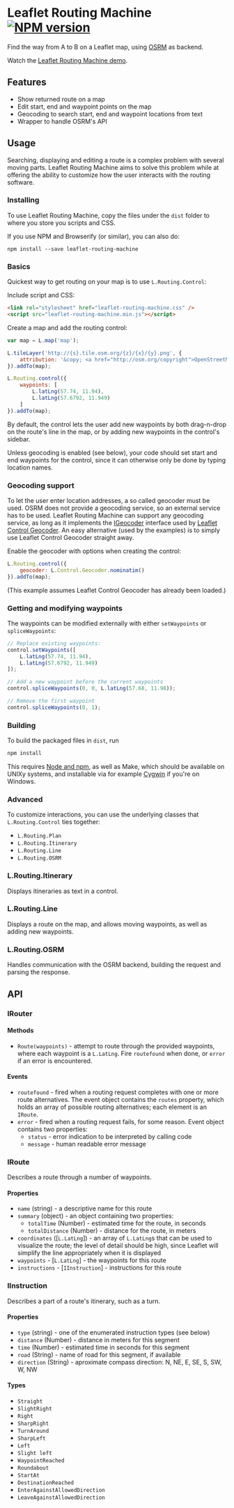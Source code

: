 Leaflet Routing Machine [![NPM version](https://badge.fury.io/js/leaflet-routing-machine.png)](http://badge.fury.io/js/leaflet-routing-machine)
=======================

Find the way from A to B on a Leaflet map, using [OSRM](http://project-osrm.org/) as backend.

Watch the [Leaflet Routing Machine demo](http://www.liedman.net/leaflet-routing-machine/).

## Features

* Show returned route on a map
* Edit start, end and waypoint points on the map
* Geocoding to search start, end and waypoint locations from text
* Wrapper to handle OSRM's API

## Usage

Searching, displaying and editing a route is a complex problem with several moving parts. Leaflet Routing Machine aims to solve this problem while at offering the ability to customize how the user interacts with the routing software.

### Installing

To use Leaflet Routing Machine, copy the files under the ```dist``` folder to where you store you scripts and CSS.

If you use NPM and Browserify (or similar), you can also do:

```
npm install --save leaflet-routing-machine
```

### Basics

Quickest way to get routing on your map is to use ```L.Routing.Control```:

Include script and CSS:

```HTML
<link rel="stylesheet" href="leaflet-routing-machine.css" />
<script src="leaflet-routing-machine.min.js"></script>
```

Create a map and add the routing control:

```js
var map = L.map('map');

L.tileLayer('http://{s}.tile.osm.org/{z}/{x}/{y}.png', {
    attribution: '&copy; <a href="http://osm.org/copyright">OpenStreetMap</a> contributors'
}).addTo(map);

L.Routing.control({
    waypoints: [
        L.latLng(57.74, 11.94),
        L.latLng(57.6792, 11.949)
    ]
}).addTo(map);
```

By default, the control lets the user add new waypoints by both drag-n-drop on the route's line
in the map, or by adding new waypoints in the control's sidebar.

Unless geocoding is enabled (see below), your code should set start and end waypoints for the control,
since it can otherwise only be done by typing location names.

### Geocoding support

To let the user enter location addresses, a so called geocoder must be used. OSRM does not
provide a geocoding service, so an external service has to be used. Leaflet Routing Machine
can support any geocoding service, as long as it implements the [IGeocoder](https://github.com/perliedman/leaflet-control-geocoder#igeocoder) interface used by [Leaflet Control Geocoder](https://github.com/perliedman/leaflet-control-geocoder). An easy alternative (used by the examples) is to simply use Leaflet Control Geocoder straight away.

Enable the geocoder with options when creating the control:

```js
L.Routing.control({
    geocoder: L.Control.Geocoder.nominatim()
}).addTo(map);
```

(This example assumes Leaflet Control Geocoder has already been loaded.)

### Getting and modifying waypoints

The waypoints can be modified externally with either ```setWaypoints``` or ```spliceWaypoints```:

```js
// Replace existing waypoints:
control.setWaypoints([
    L.latLng(57.74, 11.94),
    L.latLng(57.6792, 11.949)
]);

// Add a new waypoint before the current waypoints
control.spliceWaypoints(0, 0, L.latLng(57.68, 11.98));

// Remove the first waypoint
control.spliceWaypoints(0, 1);
```

### Building

To build the packaged files in ```dist```, run

```sh
npm install
```

This requires [Node and npm](http://nodejs.org/), as well as Make, which should be available on UNIXy systems, and installable via for example [Cygwin](http://www.cygwin.com/) if you're on Windows.

### Advanced

To customize interactions, you can use the underlying classes that ```L.Routing.Control``` ties together:

* ```L.Routing.Plan```
* ```L.Routing.Itinerary```
* ```L.Routing.Line```
* ```L.Routing.OSRM```

### L.Routing.Itinerary

Displays itineraries as text in a control.

### L.Routing.Line

Displays a route on the map, and allows moving waypoints, as well as adding new waypoints.

### L.Routing.OSRM

Handles communication with the OSRM backend, building the request and parsing the response.

## API

### IRouter

#### Methods

* ```Route(waypoints)``` - attempt to route through the provided waypoints, where each waypoint is a
  ```L.LatLng```. Fire ```routefound``` when done, or ```error``` if an error is encountered.

#### Events

* ```routefound``` - fired when a routing request completes with one or more route alternatives. The
  event object contains the ```routes``` property, which holds an array of possible routing alternatives;
  each element is an ```IRoute```.
* ```error``` - fired when a routing request fails, for some reason. Event object contains two properties:
    * ```status``` - error indication to be interpreted by calling code
    * ```message``` - human readable error message

### IRoute

Describes a route through a number of waypoints.

#### Properties

* ```name``` (string) - a descriptive name for this route
* ```summary``` (object) - an object containing two properties:
    * ```totalTime``` (Number) - estimated time for the route, in seconds
    * ```totalDistance``` (Number) - distance for the route, in meters
* ```coordinates``` ([```L.LatLng```]) - an array of ```L.LatLng```s that can be used
  to visualize the route; the level of detail should be high, since
  Leaflet will simplify the line appropriately when it is displayed
* ```waypoints``` - [```L.LatLng```] - the waypoints for this route
* ```instructions``` - [```IInstruction```] - instructions for this route

### IInstruction

Describes a part of a route's itinerary, such as a turn.

#### Properties

* ```type``` (string) - one of the enumerated instruction types (see below)
* ```distance``` (Number) - distance in meters for this segment
* ```time``` (Number) - estimated time in seconds for this segment
* ```road``` (String) - name of road for this segment, if available
* ```direction``` (String) - aproximate compass direction: N, NE, E, SE, S, SW, W, NW

#### Types

* ```Straight```
* ```SlightRight```
* ```Right```
* ```SharpRight```
* ```TurnAround```
* ```SharpLeft```
* ```Left```
* ```Slight left```
* ```WaypointReached```
* ```Roundabout```
* ```StartAt```
* ```DestinationReached```
* ```EnterAgainstAllowedDirection```
* ```LeaveAgainstAllowedDirection```
